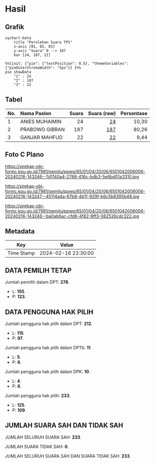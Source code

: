 # Hasil

## Grafik

```mermaid
xychart-beta
    title "Perolehan Suara TPS"
    x-axis [01, 02, 03]
    y-axis "Suara" 0 --> 187
    bar [24, 187, 22]
```

```mermaid
%%{init: {"pie": {"textPosition": 0.5}, "themeVariables": {"pieOuterStrokeWidth": "5px"}} }%%
pie showData
    "1" : 24
    "2" : 187
    "3" : 22
```

## Tabel

| No. | Nama Paslon    | Suara | Suara (raw) | Persentase |
|:--- |:-------------- | -----:| -----------:| ----------:|
| 1   | ANIES MUHAIMIN | 24    | [24][p-1]   | 10,30      |
| 2   | PRABOWO GIBRAN | 187   | [187][p-2]  | 80,26      |
| 3   | GANJAR MAHFUD  | 22    | [22][p-3]   | 9,44       |


[p-1]: https://github.com/gigit-pemilu/pemilu-2024-65-kalimantan-utara/blob/main/pilpres/hitung-suara/sub/65-kalimantan-utara/sub/01-bulungan/sub/04-tanjung-palas-timur/sub/2006-binai/sub/006-tps/sub/paslon-1.txt
[p-2]: https://github.com/gigit-pemilu/pemilu-2024-65-kalimantan-utara/blob/main/pilpres/hitung-suara/sub/65-kalimantan-utara/sub/01-bulungan/sub/04-tanjung-palas-timur/sub/2006-binai/sub/006-tps/sub/paslon-2.txt
[p-3]: https://github.com/gigit-pemilu/pemilu-2024-65-kalimantan-utara/blob/main/pilpres/hitung-suara/sub/65-kalimantan-utara/sub/01-bulungan/sub/04-tanjung-palas-timur/sub/2006-binai/sub/006-tps/sub/paslon-3.txt

## Foto C Plano

https://sirekap-obj-formc.kpu.go.id/7981/pemilu/ppwp/65/01/04/20/06/6501042006006-20240216-143246--7d1140a4-2788-416c-bdb3-5e6bd01a3310.jpg

https://sirekap-obj-formc.kpu.go.id/7981/pemilu/ppwp/65/01/04/20/06/6501042006006-20240216-143247--45114a4a-67b8-4b11-929f-b6c5b8395b48.jpg

https://sirekap-obj-formc.kpu.go.id/7981/pemilu/ppwp/65/01/04/20/06/6501042006006-20240216-143246--ba0ab6ac-cfd6-4f82-9ff3-082526cdc322.jpg


## Metadata

| Key        | Value               |
| ---------- | ------------------- |
| Time Stamp | 2024-02-16 22:30:00 |


## DATA PEMILIH TETAP

Jumlah pemilih dalam DPT: **278**.
 * L: **155**.
 * P: **123**.

## DATA PENGGUNA HAK PILIH

Jumlah pengguna hak pilih dalam DPT: **212**.
 * L: **115**.
 * P: **97**.

Jumlah pengguna hak pilih dalam DPTb: **11**.
 * L: **5**.
 * P: **6**.

Jumlah pengguna hak pilih dalam DPK: **10**.
 * L: **4**.
 * P: **6**.

Jumlah pengguna hak pilih: **233**.
 * L: **125**.
 * P: **109**.

## JUMLAH SUARA SAH DAN TIDAK SAH

JUMLAH SELURUH SUARA SAH: **233**.

JUMLAH SUARA TIDAK SAH: **0**.

JUMLAH SELURUH SUARA SAH DAN SUARA TIDAK SAH: **233**.


